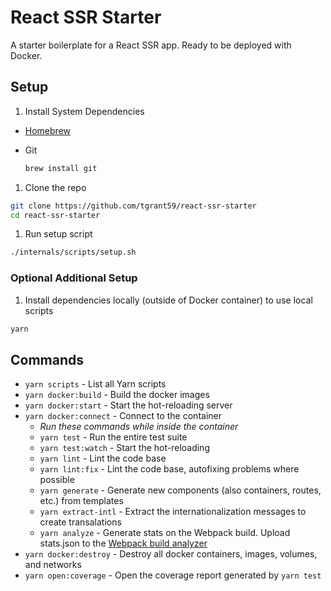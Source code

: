 # React SSR Starter

A starter boilerplate for a React SSR app. Ready to be deployed with Docker.

## Setup

1. Install System Dependencies
  - [Homebrew](https://brew.sh)
  
  - Git
    ```bash
    brew install git
    ```

1. Clone the repo
  ```bash
  git clone https://github.com/tgrant59/react-ssr-starter
  cd react-ssr-starter
  ```
  
1. Run setup script
  ```bash
  ./internals/scripts/setup.sh
  ```
  
### Optional Additional Setup

1. Install dependencies locally (outside of Docker container) to use local scripts
  ```bash
  yarn
  ```
  

## Commands

- `yarn scripts` - List all Yarn scripts
- `yarn docker:build` - Build the docker images
- `yarn docker:start` - Start the hot-reloading server
- `yarn docker:connect` - Connect to the container
  - *Run these commands while inside the container*
  - `yarn test` - Run the entire test suite
  - `yarn test:watch` - Start the hot-reloading
  - `yarn lint` - Lint the code base
  - `yarn lint:fix` - Lint the code base, autofixing problems where possible
  - `yarn generate` - Generate new components (also containers, routes, etc.) from templates
  - `yarn extract-intl` - Extract the internationalization messages to create transalations
  - `yarn analyze` - Generate stats on the Webpack build. Upload stats.json to the [Webpack build analyzer](https://webpack.github.io/analyse/)
- `yarn docker:destroy` - Destroy all docker containers, images, volumes, and networks
- `yarn open:coverage` - Open the coverage report generated by `yarn test` 
